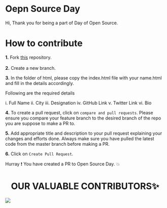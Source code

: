 
# Oepn Source Day

Hi, Thank you for being a part of Day of Open Source. 

# How to contribute

**1.** Fork [this](https://github.com/Reskilll/dayofopensource) repository. <br><br>
**2.** Create a new branch.

**3.** In the folder of html, please copy the index.html file with your name.html and fill in the details accordingly.

Following are the required details

i. Full Name
ii. City
iii. Designation
iv. GitHub Link
v. Twitter Link
vi. Bio

**4.** To create a pull request, click on `compare and pull requests`. Please ensure you compare your feature branch to the desired branch of the repo you are suppose to make a PR to.

**5.** Add appropriate title and description to your pull request explaining your changes and efforts done. Always make sure you have pulled the latest code from the master branch before making a PR.

**6.** Click on `Create Pull Request`.

Hurray ❗ You have created a PR to Open Source Day. 💥

<h1 align=center> OUR VALUABLE CONTRIBUTORS✨ </h1>
<a href="https://github.com/Reskilll/dayofopensource/graphs/contributors">
  <img src="https://contrib.rocks/image?repo=Reskilll/dayofopensource" />
</a>

